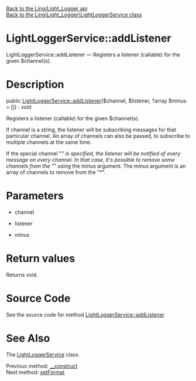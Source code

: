 [Back to the Ling/Light_Logger api](https://github.com/lingtalfi/Light_Logger/blob/master/doc/api/Ling/Light_Logger.md)<br>
[Back to the Ling\Light_Logger\LightLoggerService class](https://github.com/lingtalfi/Light_Logger/blob/master/doc/api/Ling/Light_Logger/LightLoggerService.md)


LightLoggerService::addListener
================



LightLoggerService::addListener — Registers a listener (callable) for the given $channel(s).




Description
================


public [LightLoggerService::addListener](https://github.com/lingtalfi/Light_Logger/blob/master/doc/api/Ling/Light_Logger/LightLoggerService/addListener.md)($channel, $listener, ?array $minus = []) : void




Registers a listener (callable) for the given $channel(s).


If channel is a string, the listener will be subscribing messages for that particular channel.
An array of channels can also be passed, to subscribe to multiple channels at the same time.

If the special channel "*" is specified, the listener will be notified of every message on every channel.
In that case, it's possible to remove some channels from the "*" using the minus argument.
The minus argument is an array of channels to remove from the "*".




Parameters
================


- channel

    

- listener

    

- minus

    


Return values
================

Returns void.








Source Code
===========
See the source code for method [LightLoggerService::addListener](https://github.com/lingtalfi/Light_Logger/blob/master/LightLoggerService.php#L131-L146)


See Also
================

The [LightLoggerService](https://github.com/lingtalfi/Light_Logger/blob/master/doc/api/Ling/Light_Logger/LightLoggerService.md) class.

Previous method: [__construct](https://github.com/lingtalfi/Light_Logger/blob/master/doc/api/Ling/Light_Logger/LightLoggerService/__construct.md)<br>Next method: [setFormat](https://github.com/lingtalfi/Light_Logger/blob/master/doc/api/Ling/Light_Logger/LightLoggerService/setFormat.md)<br>

